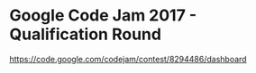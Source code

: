 # Google Code Jam 2017 - Qualification Round
https://code.google.com/codejam/contest/8294486/dashboard
